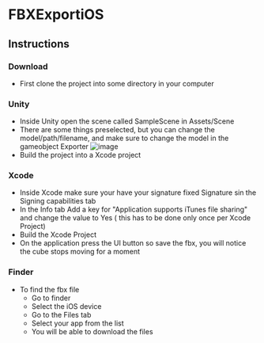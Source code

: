 # FBXExportiOS

## Instructions
### Download
* First clone the project into some directory in your computer
### Unity
* Inside Unity open the scene called SampleScene in Assets/Scene
* There are some things preselected, but you can change the model/path/filename, and make sure to change the model in the gameobject Exporter ![image](https://user-images.githubusercontent.com/2453138/191344704-47760c0e-bbb7-4b9d-a719-b78b9621d6f2.png)
* Build the project into a Xcode project

### Xcode
* Inside Xcode make sure your have your signature fixed Signature sin the Signing capabilities tab
* In the Info tab Add a key for "Application supports iTunes file sharing" and change the value to Yes ( this has to be done only once per Xcode Project)
* Build the Xcode Project
* On the application press the UI button so save the fbx, you will notice the cube stops moving for a moment
### Finder
* To find the fbx file
  * Go to finder
  * Select the iOS device 
  * Go to the Files tab
  * Select your app from the list
  * You will be able to download the files 
